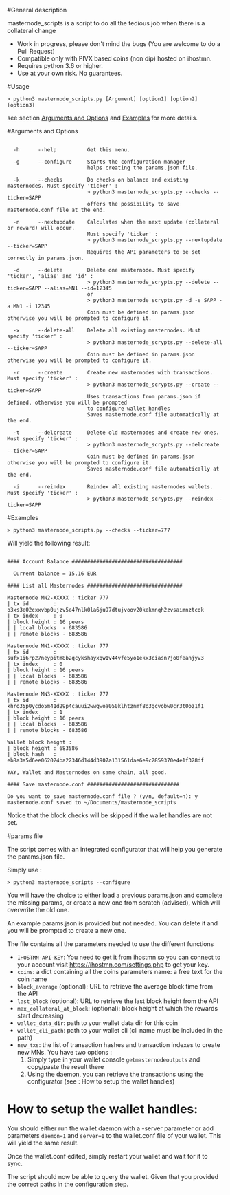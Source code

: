 #General description

masternode_scripts is a script to do all the tedious job when there is a collateral change

* Work in progress, please don't mind the bugs (You are welcome to do a Pull Request)
* Compatible only with PIVX based coins (non dip) hosted on ihostmn.
* Requires python 3.6 or higher.
* Use at your own risk. No guarantees.

#Usage

```
> python3 masternode_scripts.py [Argument] [option1] [option2] [option3]
```

see section [Arguments and Options](#arguments-and-options) and [Examples](#examples) for more details.

#Arguments and Options

```

  -h      --help          Get this menu.

  -g      --configure     Starts the configuration manager
                          helps creating the params.json file.

  -k      --checks        Do checks on balance and existing masternodes. Must specify 'ticker' :
                          > python3 masternode_scrypts.py --checks --ticker=SAPP
                          offers the possibility to save masternode.conf file at the end.

  -n      --nextupdate    Calculates when the next update (collateral or reward) will occur.
                          Must specify 'ticker' :
                          > python3 masternode_scrypts.py --nextupdate --ticker=SAPP
                          Requires the API parameters to be set correctly in params.json.

  -d      --delete        Delete one masternode. Must specify 'ticker', 'alias' and 'id' :
                          > python3 masternode_scrypts.py --delete --ticker=SAPP --alias=MN1 --id=12345
                          or
                          > python3 masternode_scrypts.py -d -e SAPP -a MN1 -i 12345
                          Coin must be defined in params.json otherwise you will be prompted to configure it.

  -x      --delete-all    Delete all existing masternodes. Must specify 'ticker' :
                          > python3 masternode_scrypts.py --delete-all --ticker=SAPP
                          Coin must be defined in params.json otherwise you will be prompted to configure it.

  -r      --create        Create new masternodes with transactions. Must specify 'ticker' :
                          > python3 masternode_scrypts.py --create --ticker=SAPP
                          Uses transactions from params.json if defined, otherwise you will be prompted
                          to configure wallet handles
                          Saves masternode.conf file automatically at the end.

  -t      --delcreate     Delete old masternodes and create new ones. Must specify 'ticker' :
                          > python3 masternode_scrypts.py --delcreate --ticker=SAPP
                          Coin must be defined in params.json otherwise you will be prompted to configure it.
                          Saves masternode.conf file automatically at the end.

  -i      --reindex       Reindex all existing masternodes wallets. Must specify 'ticker' :
                          > python3 masternode_scrypts.py --reindex --ticker=SAPP

```

#Examples

```
> python3 masternode_scripts.py --checks --ticker=777
```

Will yield the following result:

```

#### Account Balance ####################################

  Current balance = 15.16 EUR

#### List all Masternodes ###############################

Masternode MN2-XXXXX : ticker 777
| tx id        : o3xs3e02cxxvbp0ujzv5e47nlk0la6ju97dtujvoov20kekmnqh2zvsaimnztcok
| tx index     : 0
| block height : 16 peers
| | local blocks  - 683586
| | remote blocks - 683586

Masternode MN1-XXXXX : ticker 777
| tx id        : sufx1i6rp27neypitm8b2qcykshayxqw1v44vfe5yo1ekx3ciasn7jo0feanjyv3
| tx index     : 0
| block height : 16 peers
| | local blocks  - 683586
| | remote blocks - 683586

Masternode MN3-XXXXX : ticker 777
| tx id        : khro35p0ycdo5m41d29p4cauui2wwqwoa050klhtznmf8o3gcvobw0cr3t0oz1f1
| tx index     : 1
| block height : 16 peers
| | local blocks  - 683586
| | remote blocks - 683586

Wallet block height : 
| block height : 683586
| block hash   : eb8a3a5d6ee062024ba22346d144d3907a131561dae6e9c2859370e4e1f328df

YAY, Wallet and Masternodes on same chain, all good.

#### Save masternode.conf ##############################

Do you want to save masternode.conf file ? (y/n, default=n): y
masternode.conf saved to ~/Documents/masternode_scripts

```

Notice that the block checks will be skipped if the wallet handles are not set.

#params file

The script comes with an integrated configurator that will help you generate the params.json file.

Simply use :

```
> python3 masternode_scripts --configure
```

You will have the choice to either load a previous params.json and complete the missing params, 
or create a new one from scratch (advised), which will overwrite the old one.

An example params.json is provided but not needed. You can delete it and you will be prompted to create
a new one.

The file contains all the parameters needed to use the different functions
* `IHOSTMN-API-KEY`: You need to get it from ihostmn so you can connect to your account
visit https://ihostmn.com/settings.php to get your key.
* `coins`: a dict containing all the coins parameters
name: a free text for the coin name
* `block_average` (optional): URL to retrieve the average block time from the API
* `last_block` (optional): URL to retrieve the last block height from the API
* `max_collateral_at_block`: (optional): block height at which the rewards start decreasing
* `wallet_data_dir`: path to your wallet data dir for this coin
* `wallet_cli_path`: path to your wallet cli (cli name must be included in the path)
* `new_txs`: the list of transaction hashes and transaction indexes to create new MNs. You have two options :
  1) Simply type in your wallet console `getmasternodeoutputs` and copy/paste the result there
  2) Using the daemon, you can retrieve the transactions using the configurator (see : How to setup the wallet handles)
  
# How to setup the wallet handles:

You should either run the wallet daemon with a -server parameter or add parameters `daemon=1` and `server=1`
to the wallet.conf file of your wallet. This will yield the same result.

Once the wallet.conf edited, simply restart your wallet and wait for it to sync.

The script should now be able to query the wallet. Given that you provided the correct paths in the configuration step.

